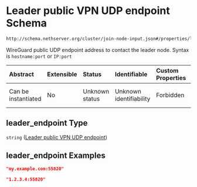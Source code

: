 # Leader public VPN UDP endpoint Schema

```txt
http://schema.nethserver.org/cluster/join-node-input.json#/properties/leader_endpoint
```

WireGuard public UDP endpoint address to contact the leader node. Syntax is `hostname:port` or `IP:port`

| Abstract            | Extensible | Status         | Identifiable            | Custom Properties | Additional Properties | Access Restrictions | Defined In                                                                   |
| :------------------ | :--------- | :------------- | :---------------------- | :---------------- | :-------------------- | :------------------ | :--------------------------------------------------------------------------- |
| Can be instantiated | No         | Unknown status | Unknown identifiability | Forbidden         | Allowed               | none                | [join-node-input.json*](cluster/join-node-input.json "open original schema") |

## leader_endpoint Type

`string` ([Leader public VPN UDP endpoint](join-node-input-properties-leader-public-vpn-udp-endpoint.md))

## leader_endpoint Examples

```json
"my.example.com:55820"
```

```json
"1.2.3.4:55820"
```
